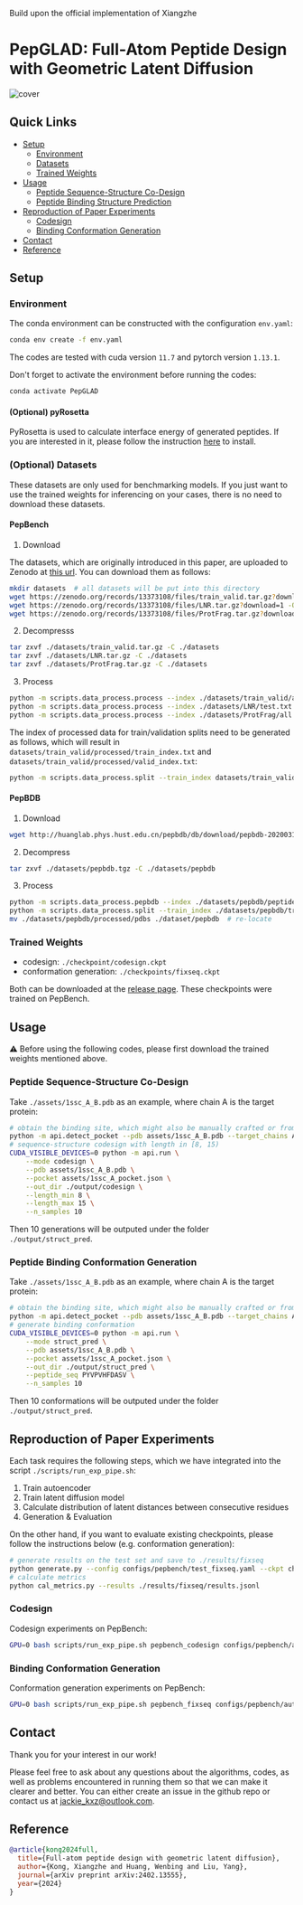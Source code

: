 Build upon the official implementation of Xiangzhe

# PepGLAD: Full-Atom Peptide Design with Geometric Latent Diffusion

![cover](./assets/cover.png)

## Quick Links

- [Setup](#setup)
    - [Environment](#environment)
    - [Datasets](#datasets)
    - [Trained Weights](#trained-weights)
- [Usage](#usage)
    - [Peptide Sequence-Structure Co-Design](#peptide-sequence-structure-co-design)
    - [Peptide Binding Structure Prediction](#peptide-binding-structure-prediction)
- [Reproduction of Paper Experiments](#reproduction-of-paper-experiments)
    - [Codesign](#codesign)
    - [Binding Conformation Generation](#binding-conformation-generation)
- [Contact](#contact)
- [Reference](#reference)


## Setup

### Environment

The conda environment can be constructed with the configuration `env.yaml`:

```bash
conda env create -f env.yaml
```

The codes are tested with cuda version `11.7` and pytorch version `1.13.1`.

Don't forget to activate the environment before running the codes:

```bash
conda activate PepGLAD
```

#### (Optional) pyRosetta

PyRosetta is used to calculate interface energy of generated peptides. If you are interested in it, please follow the instruction [here](https://www.pyrosetta.org/downloads) to install.

### (Optional) Datasets

These datasets are only used for benchmarking models. If you just want to use the trained weights for inferencing on your cases, there is no need to download these datasets.

#### PepBench

1. Download

The datasets, which are originally introduced in this paper, are uploaded to Zenodo at [this url](https://zenodo.org/records/13373108). You can download them as follows:

```bash
mkdir datasets  # all datasets will be put into this directory
wget https://zenodo.org/records/13373108/files/train_valid.tar.gz?download=1 -O ./datasets/train_valid.tar.gz   # training/validation
wget https://zenodo.org/records/13373108/files/LNR.tar.gz?download=1 -O ./datasets/LNR.tar.gz   # test set
wget https://zenodo.org/records/13373108/files/ProtFrag.tar.gz?download=1 -O ./datasets/ProtFrag.tar.gz     # augmentation dataset
```

2. Decompresss

```bash
tar zxvf ./datasets/train_valid.tar.gz -C ./datasets
tar zxvf ./datasets/LNR.tar.gz -C ./datasets
tar zxvf ./datasets/ProtFrag.tar.gz -C ./datasets
```

3. Process

```bash
python -m scripts.data_process.process --index ./datasets/train_valid/all.txt  --out_dir ./datasets/train_valid/processed  # train/validation set
python -m scripts.data_process.process --index ./datasets/LNR/test.txt  --out_dir ./datasets/LNR/processed  # test set
python -m scripts.data_process.process --index ./datasets/ProtFrag/all.txt --out_dir ./datasets/ProtFrag/processed # augmentation dataset
```

The index of processed data for train/validation splits need to be generated as follows, which will result in `datasets/train_valid/processed/train_index.txt` and `datasets/train_valid/processed/valid_index.txt`:

```bash
python -m scripts.data_process.split --train_index datasets/train_valid/train.txt --valid_index datasets/train_valid/valid.txt --processed_dir datasets/train_valid/processed/
```

#### PepBDB

1. Download

```bash
wget http://huanglab.phys.hust.edu.cn/pepbdb/db/download/pepbdb-20200318.tgz -O ./datasets/pepbdb.tgz
```

2. Decompress

```bash
tar zxvf ./datasets/pepbdb.tgz -C ./datasets/pepbdb
```


3. Process

```bash
python -m scripts.data_process.pepbdb --index ./datasets/pepbdb/peptidelist.txt --out_dir ./datasets/pepbdb/processed
python -m scripts.data_process.split --train_index ./datasets/pepbdb/train.txt --valid_index ./datasets/pepbdb/valid.txt --test_index ./datasets/pepbdb/test.txt --processed_dir datasets/pepbdb/processed/
mv ./datasets/pepbdb/processed/pdbs ./dataset/pepbdb  # re-locate
```


### Trained Weights

- codesign: `./checkpoint/codesign.ckpt`
- conformation generation: `./checkpoints/fixseq.ckpt`

Both can be downloaded at the [release page](https://github.com/THUNLP-MT/PepGLAD/releases/tag/v1.0). These checkpoints were trained on PepBench.

## Usage

:warning: Before using the following codes, please first download the trained weights mentioned above.

### Peptide Sequence-Structure Co-Design

Take `./assets/1ssc_A_B.pdb` as an example, where chain A is the target protein:

```bash
# obtain the binding site, which might also be manually crafted or from other ligands (e.g. small molecule, antibodies)
python -m api.detect_pocket --pdb assets/1ssc_A_B.pdb --target_chains A --ligand_chains B --out assets/1ssc_A_pocket.json
# sequence-structure codesign with length in [8, 15)
CUDA_VISIBLE_DEVICES=0 python -m api.run \
    --mode codesign \
    --pdb assets/1ssc_A_B.pdb \
    --pocket assets/1ssc_A_pocket.json \
    --out_dir ./output/codesign \
    --length_min 8 \
    --length_max 15 \
    --n_samples 10
```
Then 10 generations will be outputed under the folder `./output/struct_pred`.

### Peptide Binding Conformation Generation

Take `./assets/1ssc_A_B.pdb` as an example, where chain A is the target protein:

```bash
# obtain the binding site, which might also be manually crafted or from other ligands (e.g. small molecule, antibodies)
python -m api.detect_pocket --pdb assets/1ssc_A_B.pdb --target_chains A --ligand_chains B --out assets/1ssc_A_pocket.json
# generate binding conformation
CUDA_VISIBLE_DEVICES=0 python -m api.run \
    --mode struct_pred \
    --pdb assets/1ssc_A_B.pdb \
    --pocket assets/1ssc_A_pocket.json \
    --out_dir ./output/struct_pred \
    --peptide_seq PYVPVHFDASV \
    --n_samples 10
```
Then 10 conformations will be outputed under the folder `./output/struct_pred`.


## Reproduction of Paper Experiments

Each task requires the following steps, which we have integrated into the script `./scripts/run_exp_pipe.sh`:

1. Train autoencoder
2. Train latent diffusion model
3. Calculate distribution of latent distances between consecutive residues
4. Generation & Evaluation

On the other hand, if you want to evaluate existing checkpoints, please follow the instructions below (e.g. conformation generation):

```bash
# generate results on the test set and save to ./results/fixseq
python generate.py --config configs/pepbench/test_fixseq.yaml --ckpt checkpoints/fixseq.ckpt --gpu 0 --save_dir ./results/fixseq
# calculate metrics
python cal_metrics.py --results ./results/fixseq/results.jsonl
```

### Codesign

Codesign experiments on PepBench:

```bash
GPU=0 bash scripts/run_exp_pipe.sh pepbench_codesign configs/pepbench/autoencoder/train_codesign.yaml configs/pepbench/ldm/train_codesign.yaml configs/pepbench/ldm/setup_latent_guidance.yaml configs/pepbench/test_codesign.yaml
```


### Binding Conformation Generation

Conformation generation experiments on PepBench:

```bash
GPU=0 bash scripts/run_exp_pipe.sh pepbench_fixseq configs/pepbench/autoencoder/train_fixseq.yaml configs/pepbench/ldm/train_fixseq.yaml configs/pepbench/ldm/setup_latent_guidance.yaml configs/pepbench/test_fixseq.yaml
```

## Contact

Thank you for your interest in our work!

Please feel free to ask about any questions about the algorithms, codes, as well as problems encountered in running them so that we can make it clearer and better. You can either create an issue in the github repo or contact us at jackie_kxz@outlook.com.

## Reference

```bibtex
@article{kong2024full,
  title={Full-atom peptide design with geometric latent diffusion},
  author={Kong, Xiangzhe and Huang, Wenbing and Liu, Yang},
  journal={arXiv preprint arXiv:2402.13555},
  year={2024}
}
```
